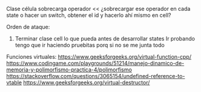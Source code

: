 Clase célula sobrecarga operador << ¿sobrecargar ese operador en cada state o 
hacer un switch, obtener el id y hacerlo ahí mismo en cell?

Orden de ataque:
1) Terminar clase cell lo que pueda antes de desarrollar states
Ir probando tengo que ir haciendo pruebitas porq si no se me junta todo

Funciones virtuales: https://www.geeksforgeeks.org/virtual-function-cpp/
https://www.codingame.com/playgrounds/51214/manejo-dinamico-de-memoria-y-polimorfismo-practica-4/polimorfismo
https://stackoverflow.com/questions/3065154/undefined-reference-to-vtable
https://www.geeksforgeeks.org/virtual-destructor/

